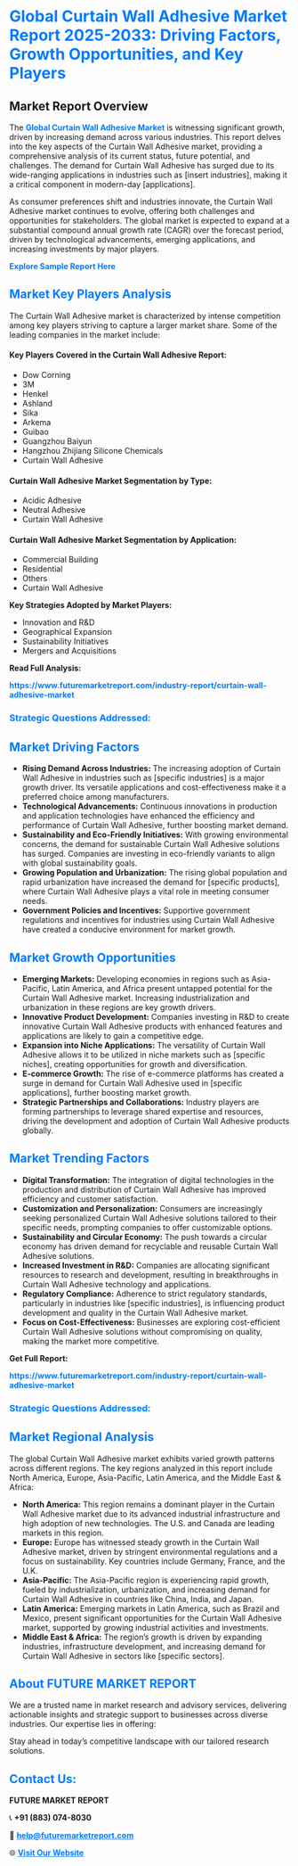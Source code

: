 <h1 style="color: #007BFF;">Global Curtain Wall Adhesive Market Report 2025-2033: Driving Factors, Growth Opportunities, and Key Players</h1>

<section id="overview">
<h2>Market Report Overview</h2>
<p>The <a href="https://www.futuremarketreport.com/industry-report/curtain-wall-adhesive-market" style="color: #007BFF; text-decoration: none;"><strong>Global Curtain Wall Adhesive Market</strong></a> is witnessing significant growth, driven by increasing demand across various industries. This report delves into the key aspects of the Curtain Wall Adhesive market, providing a comprehensive analysis of its current status, future potential, and challenges. The demand for Curtain Wall Adhesive has surged due to its wide-ranging applications in industries such as [insert industries], making it a critical component in modern-day [applications].</p>
<p>As consumer preferences shift and industries innovate, the Curtain Wall Adhesive market continues to evolve, offering both challenges and opportunities for stakeholders. The global market is expected to expand at a substantial compound annual growth rate (CAGR) over the forecast period, driven by technological advancements, emerging applications, and increasing investments by major players.</p>
</section>

<section id="overview">
<p><a href="https://www.futuremarketreport.com/request-sample/reportId=89812" style="color: #007BFF; text-decoration: none;"><strong>Explore Sample Report Here</strong></a></p>
</section>

<section id="key-players">
<h2 style="color: #007BFF;">Market Key Players Analysis</h2>
<p>The Curtain Wall Adhesive market is characterized by intense competition among key players striving to capture a larger market share. Some of the leading companies in the market include:</p>
<h4>Key Players Covered in the Curtain Wall Adhesive Report:</h4>
<ul><li>Dow Corning</li><li>3M</li><li>Henkel</li><li>Ashland</li><li>Sika</li><li>Arkema</li><li>Guibao</li><li>Guangzhou Baiyun</li><li>Hangzhou Zhijiang Silicone Chemicals</li><li>Curtain Wall Adhesive</li></ul>
<h4>Curtain Wall Adhesive Market Segmentation by Type:</h4>
<ul><li>Acidic Adhesive</li><li>Neutral Adhesive</li><li>Curtain Wall Adhesive</li></ul>

<h4>Curtain Wall Adhesive Market Segmentation by Application:</h4>
<ul><li>Commercial Building</li><li>Residential</li><li>Others</li><li>Curtain Wall Adhesive</li></ul>
<p><strong>Key Strategies Adopted by Market Players:</strong></p>
<ul>
<li>Innovation and R&D</li>
<li>Geographical Expansion</li>
<li>Sustainability Initiatives</li>
<li>Mergers and Acquisitions</li>
</ul>
</section>

<section>
<p><strong>Read Full Analysis: </strong></p><a href="https://www.futuremarketreport.com/industry-report/curtain-wall-adhesive-market" style="color: #007BFF; text-decoration: none;"><strong>https://www.futuremarketreport.com/industry-report/curtain-wall-adhesive-market</strong></a>
<h3 style="color: #007BFF;">Strategic Questions Addressed:</h3>
</section>

<section id="driving-factors">
<h2 style="color: #007BFF;">Market Driving Factors</h2>
<ul>
<li><strong>Rising Demand Across Industries:</strong> The increasing adoption of Curtain Wall Adhesive in industries such as [specific industries] is a major growth driver. Its versatile applications and cost-effectiveness make it a preferred choice among manufacturers.</li>
<li><strong>Technological Advancements:</strong> Continuous innovations in production and application technologies have enhanced the efficiency and performance of Curtain Wall Adhesive, further boosting market demand.</li>
<li><strong>Sustainability and Eco-Friendly Initiatives:</strong> With growing environmental concerns, the demand for sustainable Curtain Wall Adhesive solutions has surged. Companies are investing in eco-friendly variants to align with global sustainability goals.</li>
<li><strong>Growing Population and Urbanization:</strong> The rising global population and rapid urbanization have increased the demand for [specific products], where Curtain Wall Adhesive plays a vital role in meeting consumer needs.</li>
<li><strong>Government Policies and Incentives:</strong> Supportive government regulations and incentives for industries using Curtain Wall Adhesive have created a conducive environment for market growth.</li>
</ul>
</section>

<section id="growth-opportunities">
<h2 style="color: #007BFF;">Market Growth Opportunities</h2>
<ul>
<li><strong>Emerging Markets:</strong> Developing economies in regions such as Asia-Pacific, Latin America, and Africa present untapped potential for the Curtain Wall Adhesive market. Increasing industrialization and urbanization in these regions are key growth drivers.</li>
<li><strong>Innovative Product Development:</strong> Companies investing in R&D to create innovative Curtain Wall Adhesive products with enhanced features and applications are likely to gain a competitive edge.</li>
<li><strong>Expansion into Niche Applications:</strong> The versatility of Curtain Wall Adhesive allows it to be utilized in niche markets such as [specific niches], creating opportunities for growth and diversification.</li>
<li><strong>E-commerce Growth:</strong> The rise of e-commerce platforms has created a surge in demand for Curtain Wall Adhesive used in [specific applications], further boosting market growth.</li>
<li><strong>Strategic Partnerships and Collaborations:</strong> Industry players are forming partnerships to leverage shared expertise and resources, driving the development and adoption of Curtain Wall Adhesive products globally.</li>
</ul>
</section>

<section id="trending-factors">
<h2 style="color: #007BFF;">Market Trending Factors</h2>
<ul>
<li><strong>Digital Transformation:</strong> The integration of digital technologies in the production and distribution of Curtain Wall Adhesive has improved efficiency and customer satisfaction.</li>
<li><strong>Customization and Personalization:</strong> Consumers are increasingly seeking personalized Curtain Wall Adhesive solutions tailored to their specific needs, prompting companies to offer customizable options.</li>
<li><strong>Sustainability and Circular Economy:</strong> The push towards a circular economy has driven demand for recyclable and reusable Curtain Wall Adhesive solutions.</li>
<li><strong>Increased Investment in R&D:</strong> Companies are allocating significant resources to research and development, resulting in breakthroughs in Curtain Wall Adhesive technology and applications.</li>
<li><strong>Regulatory Compliance:</strong> Adherence to strict regulatory standards, particularly in industries like [specific industries], is influencing product development and quality in the Curtain Wall Adhesive market.</li>
<li><strong>Focus on Cost-Effectiveness:</strong> Businesses are exploring cost-efficient Curtain Wall Adhesive solutions without compromising on quality, making the market more competitive.</li>
</ul>
</section>

<section>
<p><strong>Get Full Report: </strong></p><a href="https://www.futuremarketreport.com/industry-report/curtain-wall-adhesive-market" style="color: #007BFF; text-decoration: none;"><strong>https://www.futuremarketreport.com/industry-report/curtain-wall-adhesive-market</strong></a>
<h3 style="color: #007BFF;">Strategic Questions Addressed:</h3>
</section>


<section id="regional-analysis">
<h2 style="color: #007BFF;">Market Regional Analysis</h2>
<p>The global Curtain Wall Adhesive market exhibits varied growth patterns across different regions. The key regions analyzed in this report include North America, Europe, Asia-Pacific, Latin America, and the Middle East & Africa:</p>
<ul>
<li><strong>North America:</strong> This region remains a dominant player in the Curtain Wall Adhesive market due to its advanced industrial infrastructure and high adoption of new technologies. The U.S. and Canada are leading markets in this region.</li>
<li><strong>Europe:</strong> Europe has witnessed steady growth in the Curtain Wall Adhesive market, driven by stringent environmental regulations and a focus on sustainability. Key countries include Germany, France, and the U.K.</li>
<li><strong>Asia-Pacific:</strong> The Asia-Pacific region is experiencing rapid growth, fueled by industrialization, urbanization, and increasing demand for Curtain Wall Adhesive in countries like China, India, and Japan.</li>
<li><strong>Latin America:</strong> Emerging markets in Latin America, such as Brazil and Mexico, present significant opportunities for the Curtain Wall Adhesive market, supported by growing industrial activities and investments.</li>
<li><strong>Middle East & Africa:</strong> The region’s growth is driven by expanding industries, infrastructure development, and increasing demand for Curtain Wall Adhesive in sectors like [specific sectors].</li>
</ul>
</section>

<footer>
<h2 style="color: #007BFF;">About FUTURE MARKET REPORT</h2>
<p>We are a trusted name in market research and advisory services, delivering actionable insights and strategic support to businesses across diverse industries. Our expertise lies in offering:</p>

<p>Stay ahead in today’s competitive landscape with our tailored research solutions.</p>

<h2 style="color: #007BFF;">Contact Us:</h2>
<p><strong>FUTURE MARKET REPORT</strong></p>
<p>📞 <strong>+91 (883) 074-8030</strong></p>
<p>📧 <strong><a href="mailto:help@futuremarketreport.com" style="color: #007BFF;">help@futuremarketreport.com</a></strong></p>
<p>🌐 <strong><a href="https://www.futuremarketreport.com/" style="color: #007BFF;">Visit Our Website</a></strong></p>
</footer>